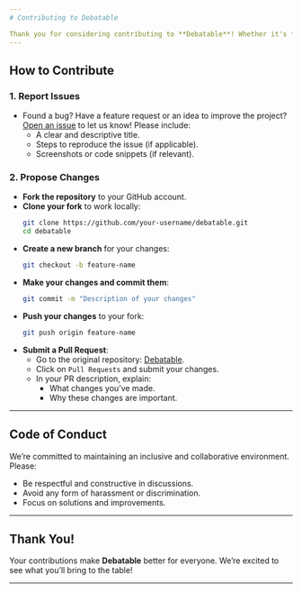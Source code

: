 ```yaml
---
# Contributing to Debatable

Thank you for considering contributing to **Debatable**! Whether it's fixing a bug, suggesting new features, or improving documentation, your efforts are highly valued.
---
```


## How to Contribute

### 1. Report Issues

- Found a bug? Have a feature request or an idea to improve the project?  
  [Open an issue](https://github.com/harsh-dev0/debatable) to let us know! Please include:
  - A clear and descriptive title.
  - Steps to reproduce the issue (if applicable).
  - Screenshots or code snippets (if relevant).

### 2. Propose Changes

- **Fork the repository** to your GitHub account.
- **Clone your fork** to work locally:
  ```bash
  git clone https://github.com/your-username/debatable.git
  cd debatable
  ```
- **Create a new branch** for your changes:
  ```bash
  git checkout -b feature-name
  ```
- **Make your changes and commit them**:
  ```bash
  git commit -m "Description of your changes"
  ```
- **Push your changes** to your fork:
  ```bash
  git push origin feature-name
  ```
- **Submit a Pull Request**:
  - Go to the original repository: [Debatable](https://github.com/harsh-dev0/debatable).
  - Click on `Pull Requests` and submit your changes.
  - In your PR description, explain:
    - What changes you’ve made.
    - Why these changes are important.

---

## Code of Conduct

We’re committed to maintaining an inclusive and collaborative environment. Please:

- Be respectful and constructive in discussions.
- Avoid any form of harassment or discrimination.
- Focus on solutions and improvements.

---

## Thank You!

Your contributions make **Debatable** better for everyone. We’re excited to see what you’ll bring to the table!

---
